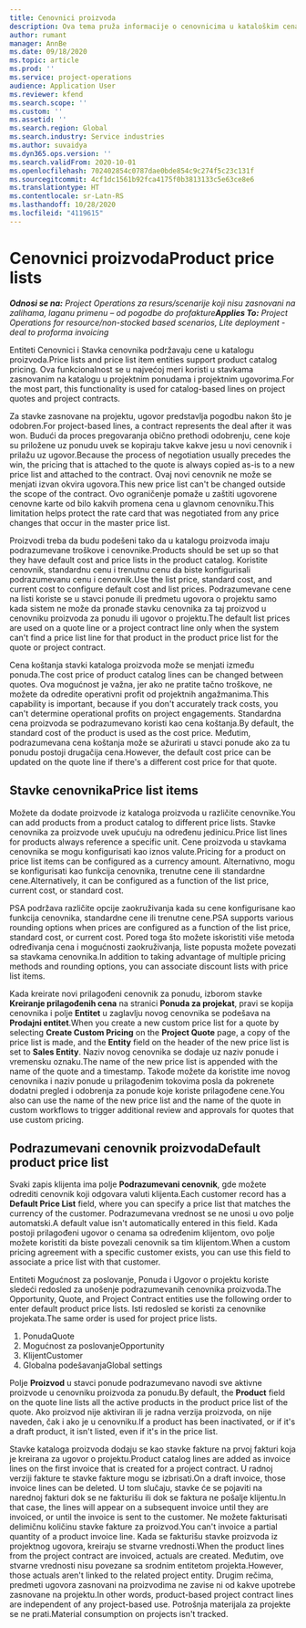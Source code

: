 ```yaml
---
title: Cenovnici proizvoda
description: Ova tema pruža informacije o cenovnicima u kataloškim cenama koji se koriste za ponude za projekat i ugovore.
author: rumant
manager: AnnBe
ms.date: 09/18/2020
ms.topic: article
ms.prod: ''
ms.service: project-operations
audience: Application User
ms.reviewer: kfend
ms.search.scope: ''
ms.custom: ''
ms.assetid: ''
ms.search.region: Global
ms.search.industry: Service industries
ms.author: suvaidya
ms.dyn365.ops.version: ''
ms.search.validFrom: 2020-10-01
ms.openlocfilehash: 702402854c0787dae0bde854c9c274f5c23c131f
ms.sourcegitcommit: 4cf1dc1561b92fca4175f0b3813133c5e63ce8e6
ms.translationtype: HT
ms.contentlocale: sr-Latn-RS
ms.lasthandoff: 10/28/2020
ms.locfileid: "4119615"
---
```

# <a name="product-price-lists"></a><span data-ttu-id="660d9-103">Cenovnici proizvoda</span><span class="sxs-lookup"><span data-stu-id="660d9-103">Product price lists</span></span>

<span data-ttu-id="660d9-104">_**Odnosi se na:** Project Operations za resurs/scenarije koji nisu zasnovani na zalihama, laganu primenu – od pogodbe do profakture_</span><span class="sxs-lookup"><span data-stu-id="660d9-104">_**Applies To:** Project Operations for resource/non-stocked based scenarios, Lite deployment - deal to proforma invoicing_</span></span>

<span data-ttu-id="660d9-105">Entiteti Cenovnici i Stavka cenovnika podržavaju cene u katalogu proizvoda.</span><span class="sxs-lookup"><span data-stu-id="660d9-105">Price lists and price list item entities support product catalog pricing.</span></span> <span data-ttu-id="660d9-106">Ova funkcionalnost se u najvećoj meri koristi u stavkama zasnovanim na katalogu u projektnim ponudama i projektnim ugovorima.</span><span class="sxs-lookup"><span data-stu-id="660d9-106">For the most part, this functionality is used for catalog-based lines on project quotes and project contracts.</span></span>

<span data-ttu-id="660d9-107">Za stavke zasnovane na projektu, ugovor predstavlja pogodbu nakon što je odobren.</span><span class="sxs-lookup"><span data-stu-id="660d9-107">For project-based lines, a contract represents the deal after it was won.</span></span> <span data-ttu-id="660d9-108">Budući da proces pregovaranja obično prethodi odobrenju, cene koje su priložene uz ponudu uvek se kopiraju takve kakve jesu u novi cenovnik i prilažu uz ugovor.</span><span class="sxs-lookup"><span data-stu-id="660d9-108">Because the process of negotiation usually precedes the win, the pricing that is attached to the quote is always copied as-is to a new price list and attached to the contract.</span></span> <span data-ttu-id="660d9-109">Ovaj novi cenovnik ne može se menjati izvan okvira ugovora.</span><span class="sxs-lookup"><span data-stu-id="660d9-109">This new price list can't be changed outside the scope of the contract.</span></span> <span data-ttu-id="660d9-110">Ovo ograničenje pomaže u zaštiti ugovorene cenovne karte od bilo kakvih promena cena u glavnom cenovniku.</span><span class="sxs-lookup"><span data-stu-id="660d9-110">This limitation helps protect the rate card that was negotiated from any price changes that occur in the master price list.</span></span>

<span data-ttu-id="660d9-111">Proizvodi treba da budu podešeni tako da u katalogu proizvoda imaju podrazumevane troškove i cenovnike.</span><span class="sxs-lookup"><span data-stu-id="660d9-111">Products should be set up so that they have default cost and price lists in the product catalog.</span></span> <span data-ttu-id="660d9-112">Koristite cenovnik, standardnu cenu i trenutnu cenu da biste konfigurisali podrazumevanu cenu i cenovnik.</span><span class="sxs-lookup"><span data-stu-id="660d9-112">Use the list price, standard cost, and current cost to configure default cost and list prices.</span></span> <span data-ttu-id="660d9-113">Podrazumevane cene na listi koriste se u stavci ponude ili predmetu ugovora o projektu samo kada sistem ne može da pronađe stavku cenovnika za taj proizvod u cenovniku proizvoda za ponudu ili ugovor o projektu.</span><span class="sxs-lookup"><span data-stu-id="660d9-113">The default list prices are used on a quote line or a project contract line only when the system can't find a price list line for that product in the product price list for the quote or project contract.</span></span>

<span data-ttu-id="660d9-114">Cena koštanja stavki kataloga proizvoda može se menjati između ponuda.</span><span class="sxs-lookup"><span data-stu-id="660d9-114">The cost price of product catalog lines can be changed between quotes.</span></span> <span data-ttu-id="660d9-115">Ova mogućnost je važna, jer ako ne pratite tačno troškove, ne možete da odredite operativni profit od projektnih angažmanima.</span><span class="sxs-lookup"><span data-stu-id="660d9-115">This capability is important, because if you don't accurately track costs, you can't determine operational profits on project engagements.</span></span> <span data-ttu-id="660d9-116">Standardna cena proizvoda se podrazumevano koristi kao cena koštanja.</span><span class="sxs-lookup"><span data-stu-id="660d9-116">By default, the standard cost of the product is used as the cost price.</span></span> <span data-ttu-id="660d9-117">Međutim, podrazumevana cena koštanja može se ažurirati u stavci ponude ako za tu ponudu postoji drugačija cena.</span><span class="sxs-lookup"><span data-stu-id="660d9-117">However, the default cost price can be updated on the quote line if there's a different cost price for that quote.</span></span>

## <a name="price-list-items"></a><span data-ttu-id="660d9-118">Stavke cenovnika</span><span class="sxs-lookup"><span data-stu-id="660d9-118">Price list items</span></span>

<span data-ttu-id="660d9-119">Možete da dodate proizvode iz kataloga proizvoda u različite cenovnike.</span><span class="sxs-lookup"><span data-stu-id="660d9-119">You can add products from a product catalog to different price lists.</span></span> <span data-ttu-id="660d9-120">Stavke cenovnika za proizvode uvek upućuju na određenu jedinicu.</span><span class="sxs-lookup"><span data-stu-id="660d9-120">Price list lines for products always reference a specific unit.</span></span> <span data-ttu-id="660d9-121">Cene proizvoda u stavkama cenovnika se mogu konfigurisati kao iznos valute.</span><span class="sxs-lookup"><span data-stu-id="660d9-121">Pricing for a product on price list items can be configured as a currency amount.</span></span> <span data-ttu-id="660d9-122">Alternativno, mogu se konfigurisati kao funkcija cenovnika, trenutne cene ili standardne cene.</span><span class="sxs-lookup"><span data-stu-id="660d9-122">Alternatively, it can be configured as a function of the list price, current cost, or standard cost.</span></span>

<span data-ttu-id="660d9-123">PSA podržava različite opcije zaokruživanja kada su cene konfigurisane kao funkcija cenovnika, standardne cene ili trenutne cene.</span><span class="sxs-lookup"><span data-stu-id="660d9-123">PSA supports various rounding options when prices are configured as a function of the list price, standard cost, or current cost.</span></span> <span data-ttu-id="660d9-124">Pored toga što možete iskoristiti više metoda određivanja cena i mogućnosti zaokruživanja, liste popusta možete povezati sa stavkama cenovnika.</span><span class="sxs-lookup"><span data-stu-id="660d9-124">In addition to taking advantage of multiple pricing methods and rounding options, you can associate discount lists with price list items.</span></span> 

<span data-ttu-id="660d9-125">Kada kreirate novi prilagođeni cenovnik za ponudu, izborom stavke **Kreiranje prilagođenih cena** na stranici **Ponuda za projekat**, pravi se kopija cenovnika i polje **Entitet** u zaglavlju novog cenovnika se podešava na **Prodajni entitet**.</span><span class="sxs-lookup"><span data-stu-id="660d9-125">When you create a new custom price list for a quote by selecting **Create Custom Pricing** on the **Project Quote** page, a copy of the price list is made, and the **Entity** field on the header of the new price list is set to **Sales Entity**.</span></span> <span data-ttu-id="660d9-126">Naziv novog cenovnika se dodaje uz naziv ponude i vremensku oznaku.</span><span class="sxs-lookup"><span data-stu-id="660d9-126">The name of the new price list is appended with the name of the quote and a timestamp.</span></span> <span data-ttu-id="660d9-127">Takođe možete da koristite ime novog cenovnika i naziv ponude u prilagođenim tokovima posla da pokrenete dodatni pregled i odobrenja za ponude koje koriste prilagođene cene.</span><span class="sxs-lookup"><span data-stu-id="660d9-127">You also can use the name of the new price list and the name of the quote in custom workflows to trigger additional review and approvals for quotes that use custom pricing.</span></span>

 
## <a name="default-product-price-list"></a><span data-ttu-id="660d9-128">Podrazumevani cenovnik proizvoda</span><span class="sxs-lookup"><span data-stu-id="660d9-128">Default product price list</span></span>
<span data-ttu-id="660d9-129">Svaki zapis klijenta ima polje **Podrazumevani cenovnik**, gde možete odrediti cenovnik koji odgovara valuti klijenta.</span><span class="sxs-lookup"><span data-stu-id="660d9-129">Each customer record has a **Default Price List** field, where you can specify a price list that matches the currency of the customer.</span></span> <span data-ttu-id="660d9-130">Podrazumevana vrednost se ne unosi u ovo polje automatski.</span><span class="sxs-lookup"><span data-stu-id="660d9-130">A default value isn't automatically entered in this field.</span></span> <span data-ttu-id="660d9-131">Kada postoji prilagođeni ugovor o cenama sa određenim klijentom, ovo polje možete koristiti da biste povezali cenovnik sa tim klijentom.</span><span class="sxs-lookup"><span data-stu-id="660d9-131">When a custom pricing agreement with a specific customer exists, you can use this field to associate a price list with that customer.</span></span>

<span data-ttu-id="660d9-132">Entiteti Mogućnost za poslovanje, Ponuda i Ugovor o projektu koriste sledeći redosled za unošenje podrazumevanih cenovnika proizvoda.</span><span class="sxs-lookup"><span data-stu-id="660d9-132">The Opportunity, Quote, and Project Contract entities use the following order to enter default product price lists.</span></span> <span data-ttu-id="660d9-133">Isti redosled se koristi za cenovnike projekata.</span><span class="sxs-lookup"><span data-stu-id="660d9-133">The same order is used for project price lists.</span></span>

1.  <span data-ttu-id="660d9-134">Ponuda</span><span class="sxs-lookup"><span data-stu-id="660d9-134">Quote</span></span>
2.  <span data-ttu-id="660d9-135">Mogućnost za poslovanje</span><span class="sxs-lookup"><span data-stu-id="660d9-135">Opportunity</span></span>
3.  <span data-ttu-id="660d9-136">Klijent</span><span class="sxs-lookup"><span data-stu-id="660d9-136">Customer</span></span>
4.  <span data-ttu-id="660d9-137">Globalna podešavanja</span><span class="sxs-lookup"><span data-stu-id="660d9-137">Global settings</span></span> 

<span data-ttu-id="660d9-138">Polje **Proizvod** u stavci ponude podrazumevano navodi sve aktivne proizvode u cenovniku proizvoda za ponudu.</span><span class="sxs-lookup"><span data-stu-id="660d9-138">By default, the **Product** field on the quote line lists all the active products in the product price list of the quote.</span></span> <span data-ttu-id="660d9-139">Ako proizvod nije aktiviran ili je radna verzija proizvoda, on nije naveden, čak i ako je u cenovniku.</span><span class="sxs-lookup"><span data-stu-id="660d9-139">If a product has been inactivated, or if it's a draft product, it isn't listed, even if it's in the price list.</span></span> 

<span data-ttu-id="660d9-140">Stavke kataloga proizvoda dodaju se kao stavke fakture na prvoj fakturi koja je kreirana za ugovor o projektu.</span><span class="sxs-lookup"><span data-stu-id="660d9-140">Product catalog lines are added as invoice lines on the first invoice that is created for a project contract.</span></span> <span data-ttu-id="660d9-141">U radnoj verziji fakture te stavke fakture mogu se izbrisati.</span><span class="sxs-lookup"><span data-stu-id="660d9-141">On a draft invoice, those invoice lines can be deleted.</span></span> <span data-ttu-id="660d9-142">U tom slučaju, stavke će se pojaviti na narednoj fakturi dok se ne fakturišu ili dok se faktura ne pošalje klijentu.</span><span class="sxs-lookup"><span data-stu-id="660d9-142">In that case, the lines will appear on a subsequent invoice until they are invoiced, or until the invoice is sent to the customer.</span></span> <span data-ttu-id="660d9-143">Ne možete fakturisati delimičnu količinu stavke fakture za proizvod.</span><span class="sxs-lookup"><span data-stu-id="660d9-143">You can't invoice a partial quantity of a product invoice line.</span></span> <span data-ttu-id="660d9-144">Kada se fakturišu stavke proizvoda iz projektnog ugovora, kreiraju se stvarne vrednosti.</span><span class="sxs-lookup"><span data-stu-id="660d9-144">When the product lines from the project contract are invoiced, actuals are created.</span></span> <span data-ttu-id="660d9-145">Međutim, ove stvarne vrednosti nisu povezane sa srodnim entitetom projekta.</span><span class="sxs-lookup"><span data-stu-id="660d9-145">However, those actuals aren't linked to the related project entity.</span></span> <span data-ttu-id="660d9-146">Drugim rečima, predmeti ugovora zasnovani na proizvodima ne zavise ni od kakve upotrebe zasnovane na projektu.</span><span class="sxs-lookup"><span data-stu-id="660d9-146">In other words, product-based project contract lines are independent of any project-based use.</span></span> <span data-ttu-id="660d9-147">Potrošnja materijala za projekte se ne prati.</span><span class="sxs-lookup"><span data-stu-id="660d9-147">Material consumption on projects isn't tracked.</span></span>
